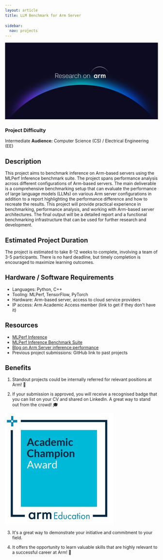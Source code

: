 ```yaml
---
layout: article
title: LLM Benchmark for Arm Server 

sidebar:
  nav: projects
---
```


<img class="image image--xl" src="../../../images/Research_on_arm_banner.png"/>

### Project Difficulty
Intermediate
**Audience:** Computer Science (CS) / Electrical Engineering (EE)

## Description
This project aims to benchmark inference on Arm-based servers using the MLPerf Inference benchmark suite. The project spans performance analysis across different configurations of Arm-based servers. The main deliverable is a comprehensive benchmarking setup that can evaluate the performance of large language models (LLMs) on various Arm server configurations in addition to a report highlighting the performance difference and how to recreate the results. This project will provide practical experience in benchmarking, performance analysis, and working with Arm-based server architectures. The final output will be a detailed report and a functional benchmarking infrastructure that can be used for further research and development.

## Estimated Project Duration
The project is estimated to take 8-12 weeks to complete, involving a team of 3-5 participants. There is no hard deadline, but timely completion is encouraged to maximize learning outcomes.

## Hardware / Software Requirements
- Languages: Python, C++
- Tooling: MLPerf, TensorFlow, PyTorch
- Hardware: Arm-based server, access to cloud service providers
- IP access: Arm Academic Access member (link to get if they don't have it)

## Resources
- [MLPerf Inference ](https://github.com/mlcommons/inference)
- [MLPerf Inference Benchmark Suite](https://mlcommons.org/en/inference-datacenter-20/)
- [Blog on Arm Server inference performance](https://community.arm.com/arm-community-blogs/b/servers-and-cloud-computing-blog/posts/machine-learning-inference-on-aws-graviton3)
- Previous project submissions: GitHub link to past projects

## Benefits 

1. Standout projects could be internally referred for relevant positions at Arm! :page_with_curl:

2. If your submission is approved, you will receive a recognised badge that you can list on your CV and shared on LinkedIn. A great way to stand out from the crowd! :mortar_board:

<img class="image image--xl" src="../Undergraduate/images/ACA_badge.jpg"/>

3. It's a great way to demonstrate your initiative and commitment to your field. 

4. It offers the opportunity to learn valuable skills that are highly relevant to a successful career at Arm!  :tada: